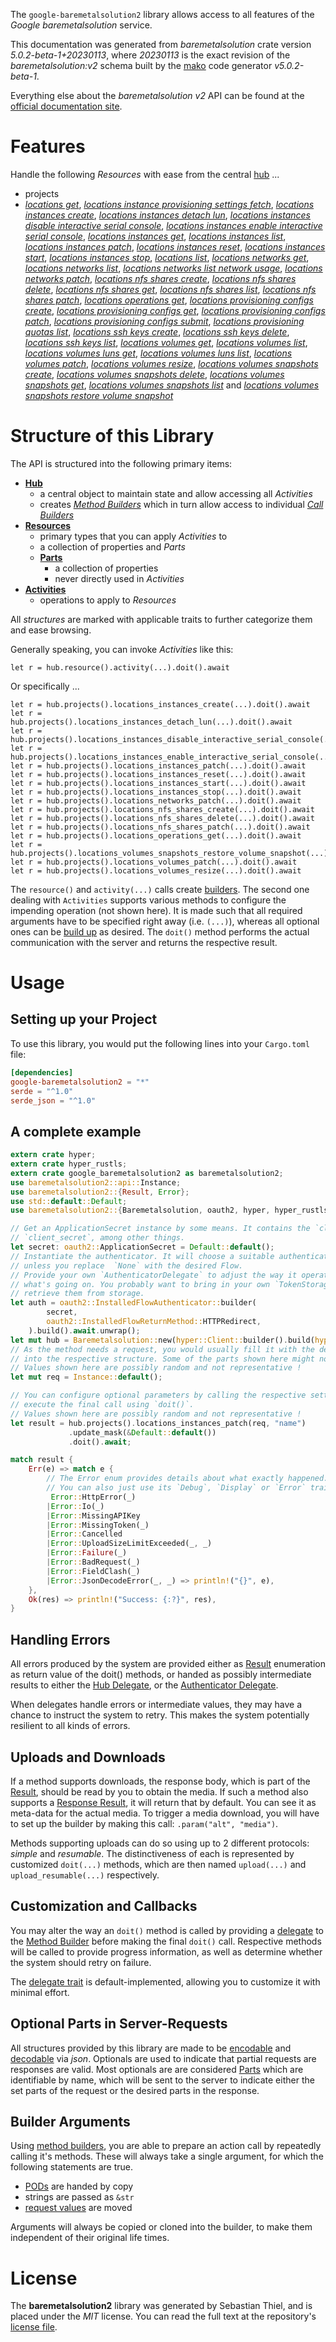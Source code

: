 <!---
DO NOT EDIT !
This file was generated automatically from 'src/generator/templates/api/README.md.mako'
DO NOT EDIT !
-->
The `google-baremetalsolution2` library allows access to all features of the *Google baremetalsolution* service.

This documentation was generated from *baremetalsolution* crate version *5.0.2-beta-1+20230113*, where *20230113* is the exact revision of the *baremetalsolution:v2* schema built by the [mako](http://www.makotemplates.org/) code generator *v5.0.2-beta-1*.

Everything else about the *baremetalsolution* *v2* API can be found at the
[official documentation site](https://cloud.google.com/bare-metal).
# Features

Handle the following *Resources* with ease from the central [hub](https://docs.rs/google-baremetalsolution2/5.0.2-beta-1+20230113/google_baremetalsolution2/Baremetalsolution) ... 

* projects
 * [*locations get*](https://docs.rs/google-baremetalsolution2/5.0.2-beta-1+20230113/google_baremetalsolution2/api::ProjectLocationGetCall), [*locations instance provisioning settings fetch*](https://docs.rs/google-baremetalsolution2/5.0.2-beta-1+20230113/google_baremetalsolution2/api::ProjectLocationInstanceProvisioningSettingFetchCall), [*locations instances create*](https://docs.rs/google-baremetalsolution2/5.0.2-beta-1+20230113/google_baremetalsolution2/api::ProjectLocationInstanceCreateCall), [*locations instances detach lun*](https://docs.rs/google-baremetalsolution2/5.0.2-beta-1+20230113/google_baremetalsolution2/api::ProjectLocationInstanceDetachLunCall), [*locations instances disable interactive serial console*](https://docs.rs/google-baremetalsolution2/5.0.2-beta-1+20230113/google_baremetalsolution2/api::ProjectLocationInstanceDisableInteractiveSerialConsoleCall), [*locations instances enable interactive serial console*](https://docs.rs/google-baremetalsolution2/5.0.2-beta-1+20230113/google_baremetalsolution2/api::ProjectLocationInstanceEnableInteractiveSerialConsoleCall), [*locations instances get*](https://docs.rs/google-baremetalsolution2/5.0.2-beta-1+20230113/google_baremetalsolution2/api::ProjectLocationInstanceGetCall), [*locations instances list*](https://docs.rs/google-baremetalsolution2/5.0.2-beta-1+20230113/google_baremetalsolution2/api::ProjectLocationInstanceListCall), [*locations instances patch*](https://docs.rs/google-baremetalsolution2/5.0.2-beta-1+20230113/google_baremetalsolution2/api::ProjectLocationInstancePatchCall), [*locations instances reset*](https://docs.rs/google-baremetalsolution2/5.0.2-beta-1+20230113/google_baremetalsolution2/api::ProjectLocationInstanceResetCall), [*locations instances start*](https://docs.rs/google-baremetalsolution2/5.0.2-beta-1+20230113/google_baremetalsolution2/api::ProjectLocationInstanceStartCall), [*locations instances stop*](https://docs.rs/google-baremetalsolution2/5.0.2-beta-1+20230113/google_baremetalsolution2/api::ProjectLocationInstanceStopCall), [*locations list*](https://docs.rs/google-baremetalsolution2/5.0.2-beta-1+20230113/google_baremetalsolution2/api::ProjectLocationListCall), [*locations networks get*](https://docs.rs/google-baremetalsolution2/5.0.2-beta-1+20230113/google_baremetalsolution2/api::ProjectLocationNetworkGetCall), [*locations networks list*](https://docs.rs/google-baremetalsolution2/5.0.2-beta-1+20230113/google_baremetalsolution2/api::ProjectLocationNetworkListCall), [*locations networks list network usage*](https://docs.rs/google-baremetalsolution2/5.0.2-beta-1+20230113/google_baremetalsolution2/api::ProjectLocationNetworkListNetworkUsageCall), [*locations networks patch*](https://docs.rs/google-baremetalsolution2/5.0.2-beta-1+20230113/google_baremetalsolution2/api::ProjectLocationNetworkPatchCall), [*locations nfs shares create*](https://docs.rs/google-baremetalsolution2/5.0.2-beta-1+20230113/google_baremetalsolution2/api::ProjectLocationNfsShareCreateCall), [*locations nfs shares delete*](https://docs.rs/google-baremetalsolution2/5.0.2-beta-1+20230113/google_baremetalsolution2/api::ProjectLocationNfsShareDeleteCall), [*locations nfs shares get*](https://docs.rs/google-baremetalsolution2/5.0.2-beta-1+20230113/google_baremetalsolution2/api::ProjectLocationNfsShareGetCall), [*locations nfs shares list*](https://docs.rs/google-baremetalsolution2/5.0.2-beta-1+20230113/google_baremetalsolution2/api::ProjectLocationNfsShareListCall), [*locations nfs shares patch*](https://docs.rs/google-baremetalsolution2/5.0.2-beta-1+20230113/google_baremetalsolution2/api::ProjectLocationNfsSharePatchCall), [*locations operations get*](https://docs.rs/google-baremetalsolution2/5.0.2-beta-1+20230113/google_baremetalsolution2/api::ProjectLocationOperationGetCall), [*locations provisioning configs create*](https://docs.rs/google-baremetalsolution2/5.0.2-beta-1+20230113/google_baremetalsolution2/api::ProjectLocationProvisioningConfigCreateCall), [*locations provisioning configs get*](https://docs.rs/google-baremetalsolution2/5.0.2-beta-1+20230113/google_baremetalsolution2/api::ProjectLocationProvisioningConfigGetCall), [*locations provisioning configs patch*](https://docs.rs/google-baremetalsolution2/5.0.2-beta-1+20230113/google_baremetalsolution2/api::ProjectLocationProvisioningConfigPatchCall), [*locations provisioning configs submit*](https://docs.rs/google-baremetalsolution2/5.0.2-beta-1+20230113/google_baremetalsolution2/api::ProjectLocationProvisioningConfigSubmitCall), [*locations provisioning quotas list*](https://docs.rs/google-baremetalsolution2/5.0.2-beta-1+20230113/google_baremetalsolution2/api::ProjectLocationProvisioningQuotaListCall), [*locations ssh keys create*](https://docs.rs/google-baremetalsolution2/5.0.2-beta-1+20230113/google_baremetalsolution2/api::ProjectLocationSshKeyCreateCall), [*locations ssh keys delete*](https://docs.rs/google-baremetalsolution2/5.0.2-beta-1+20230113/google_baremetalsolution2/api::ProjectLocationSshKeyDeleteCall), [*locations ssh keys list*](https://docs.rs/google-baremetalsolution2/5.0.2-beta-1+20230113/google_baremetalsolution2/api::ProjectLocationSshKeyListCall), [*locations volumes get*](https://docs.rs/google-baremetalsolution2/5.0.2-beta-1+20230113/google_baremetalsolution2/api::ProjectLocationVolumeGetCall), [*locations volumes list*](https://docs.rs/google-baremetalsolution2/5.0.2-beta-1+20230113/google_baremetalsolution2/api::ProjectLocationVolumeListCall), [*locations volumes luns get*](https://docs.rs/google-baremetalsolution2/5.0.2-beta-1+20230113/google_baremetalsolution2/api::ProjectLocationVolumeLunGetCall), [*locations volumes luns list*](https://docs.rs/google-baremetalsolution2/5.0.2-beta-1+20230113/google_baremetalsolution2/api::ProjectLocationVolumeLunListCall), [*locations volumes patch*](https://docs.rs/google-baremetalsolution2/5.0.2-beta-1+20230113/google_baremetalsolution2/api::ProjectLocationVolumePatchCall), [*locations volumes resize*](https://docs.rs/google-baremetalsolution2/5.0.2-beta-1+20230113/google_baremetalsolution2/api::ProjectLocationVolumeResizeCall), [*locations volumes snapshots create*](https://docs.rs/google-baremetalsolution2/5.0.2-beta-1+20230113/google_baremetalsolution2/api::ProjectLocationVolumeSnapshotCreateCall), [*locations volumes snapshots delete*](https://docs.rs/google-baremetalsolution2/5.0.2-beta-1+20230113/google_baremetalsolution2/api::ProjectLocationVolumeSnapshotDeleteCall), [*locations volumes snapshots get*](https://docs.rs/google-baremetalsolution2/5.0.2-beta-1+20230113/google_baremetalsolution2/api::ProjectLocationVolumeSnapshotGetCall), [*locations volumes snapshots list*](https://docs.rs/google-baremetalsolution2/5.0.2-beta-1+20230113/google_baremetalsolution2/api::ProjectLocationVolumeSnapshotListCall) and [*locations volumes snapshots restore volume snapshot*](https://docs.rs/google-baremetalsolution2/5.0.2-beta-1+20230113/google_baremetalsolution2/api::ProjectLocationVolumeSnapshotRestoreVolumeSnapshotCall)




# Structure of this Library

The API is structured into the following primary items:

* **[Hub](https://docs.rs/google-baremetalsolution2/5.0.2-beta-1+20230113/google_baremetalsolution2/Baremetalsolution)**
    * a central object to maintain state and allow accessing all *Activities*
    * creates [*Method Builders*](https://docs.rs/google-baremetalsolution2/5.0.2-beta-1+20230113/google_baremetalsolution2/client::MethodsBuilder) which in turn
      allow access to individual [*Call Builders*](https://docs.rs/google-baremetalsolution2/5.0.2-beta-1+20230113/google_baremetalsolution2/client::CallBuilder)
* **[Resources](https://docs.rs/google-baremetalsolution2/5.0.2-beta-1+20230113/google_baremetalsolution2/client::Resource)**
    * primary types that you can apply *Activities* to
    * a collection of properties and *Parts*
    * **[Parts](https://docs.rs/google-baremetalsolution2/5.0.2-beta-1+20230113/google_baremetalsolution2/client::Part)**
        * a collection of properties
        * never directly used in *Activities*
* **[Activities](https://docs.rs/google-baremetalsolution2/5.0.2-beta-1+20230113/google_baremetalsolution2/client::CallBuilder)**
    * operations to apply to *Resources*

All *structures* are marked with applicable traits to further categorize them and ease browsing.

Generally speaking, you can invoke *Activities* like this:

```Rust,ignore
let r = hub.resource().activity(...).doit().await
```

Or specifically ...

```ignore
let r = hub.projects().locations_instances_create(...).doit().await
let r = hub.projects().locations_instances_detach_lun(...).doit().await
let r = hub.projects().locations_instances_disable_interactive_serial_console(...).doit().await
let r = hub.projects().locations_instances_enable_interactive_serial_console(...).doit().await
let r = hub.projects().locations_instances_patch(...).doit().await
let r = hub.projects().locations_instances_reset(...).doit().await
let r = hub.projects().locations_instances_start(...).doit().await
let r = hub.projects().locations_instances_stop(...).doit().await
let r = hub.projects().locations_networks_patch(...).doit().await
let r = hub.projects().locations_nfs_shares_create(...).doit().await
let r = hub.projects().locations_nfs_shares_delete(...).doit().await
let r = hub.projects().locations_nfs_shares_patch(...).doit().await
let r = hub.projects().locations_operations_get(...).doit().await
let r = hub.projects().locations_volumes_snapshots_restore_volume_snapshot(...).doit().await
let r = hub.projects().locations_volumes_patch(...).doit().await
let r = hub.projects().locations_volumes_resize(...).doit().await
```

The `resource()` and `activity(...)` calls create [builders][builder-pattern]. The second one dealing with `Activities` 
supports various methods to configure the impending operation (not shown here). It is made such that all required arguments have to be 
specified right away (i.e. `(...)`), whereas all optional ones can be [build up][builder-pattern] as desired.
The `doit()` method performs the actual communication with the server and returns the respective result.

# Usage

## Setting up your Project

To use this library, you would put the following lines into your `Cargo.toml` file:

```toml
[dependencies]
google-baremetalsolution2 = "*"
serde = "^1.0"
serde_json = "^1.0"
```

## A complete example

```Rust
extern crate hyper;
extern crate hyper_rustls;
extern crate google_baremetalsolution2 as baremetalsolution2;
use baremetalsolution2::api::Instance;
use baremetalsolution2::{Result, Error};
use std::default::Default;
use baremetalsolution2::{Baremetalsolution, oauth2, hyper, hyper_rustls, chrono, FieldMask};

// Get an ApplicationSecret instance by some means. It contains the `client_id` and 
// `client_secret`, among other things.
let secret: oauth2::ApplicationSecret = Default::default();
// Instantiate the authenticator. It will choose a suitable authentication flow for you, 
// unless you replace  `None` with the desired Flow.
// Provide your own `AuthenticatorDelegate` to adjust the way it operates and get feedback about 
// what's going on. You probably want to bring in your own `TokenStorage` to persist tokens and
// retrieve them from storage.
let auth = oauth2::InstalledFlowAuthenticator::builder(
        secret,
        oauth2::InstalledFlowReturnMethod::HTTPRedirect,
    ).build().await.unwrap();
let mut hub = Baremetalsolution::new(hyper::Client::builder().build(hyper_rustls::HttpsConnectorBuilder::new().with_native_roots().https_or_http().enable_http1().enable_http2().build()), auth);
// As the method needs a request, you would usually fill it with the desired information
// into the respective structure. Some of the parts shown here might not be applicable !
// Values shown here are possibly random and not representative !
let mut req = Instance::default();

// You can configure optional parameters by calling the respective setters at will, and
// execute the final call using `doit()`.
// Values shown here are possibly random and not representative !
let result = hub.projects().locations_instances_patch(req, "name")
             .update_mask(&Default::default())
             .doit().await;

match result {
    Err(e) => match e {
        // The Error enum provides details about what exactly happened.
        // You can also just use its `Debug`, `Display` or `Error` traits
         Error::HttpError(_)
        |Error::Io(_)
        |Error::MissingAPIKey
        |Error::MissingToken(_)
        |Error::Cancelled
        |Error::UploadSizeLimitExceeded(_, _)
        |Error::Failure(_)
        |Error::BadRequest(_)
        |Error::FieldClash(_)
        |Error::JsonDecodeError(_, _) => println!("{}", e),
    },
    Ok(res) => println!("Success: {:?}", res),
}

```
## Handling Errors

All errors produced by the system are provided either as [Result](https://docs.rs/google-baremetalsolution2/5.0.2-beta-1+20230113/google_baremetalsolution2/client::Result) enumeration as return value of
the doit() methods, or handed as possibly intermediate results to either the 
[Hub Delegate](https://docs.rs/google-baremetalsolution2/5.0.2-beta-1+20230113/google_baremetalsolution2/client::Delegate), or the [Authenticator Delegate](https://docs.rs/yup-oauth2/*/yup_oauth2/trait.AuthenticatorDelegate.html).

When delegates handle errors or intermediate values, they may have a chance to instruct the system to retry. This 
makes the system potentially resilient to all kinds of errors.

## Uploads and Downloads
If a method supports downloads, the response body, which is part of the [Result](https://docs.rs/google-baremetalsolution2/5.0.2-beta-1+20230113/google_baremetalsolution2/client::Result), should be
read by you to obtain the media.
If such a method also supports a [Response Result](https://docs.rs/google-baremetalsolution2/5.0.2-beta-1+20230113/google_baremetalsolution2/client::ResponseResult), it will return that by default.
You can see it as meta-data for the actual media. To trigger a media download, you will have to set up the builder by making
this call: `.param("alt", "media")`.

Methods supporting uploads can do so using up to 2 different protocols: 
*simple* and *resumable*. The distinctiveness of each is represented by customized 
`doit(...)` methods, which are then named `upload(...)` and `upload_resumable(...)` respectively.

## Customization and Callbacks

You may alter the way an `doit()` method is called by providing a [delegate](https://docs.rs/google-baremetalsolution2/5.0.2-beta-1+20230113/google_baremetalsolution2/client::Delegate) to the 
[Method Builder](https://docs.rs/google-baremetalsolution2/5.0.2-beta-1+20230113/google_baremetalsolution2/client::CallBuilder) before making the final `doit()` call. 
Respective methods will be called to provide progress information, as well as determine whether the system should 
retry on failure.

The [delegate trait](https://docs.rs/google-baremetalsolution2/5.0.2-beta-1+20230113/google_baremetalsolution2/client::Delegate) is default-implemented, allowing you to customize it with minimal effort.

## Optional Parts in Server-Requests

All structures provided by this library are made to be [encodable](https://docs.rs/google-baremetalsolution2/5.0.2-beta-1+20230113/google_baremetalsolution2/client::RequestValue) and 
[decodable](https://docs.rs/google-baremetalsolution2/5.0.2-beta-1+20230113/google_baremetalsolution2/client::ResponseResult) via *json*. Optionals are used to indicate that partial requests are responses 
are valid.
Most optionals are are considered [Parts](https://docs.rs/google-baremetalsolution2/5.0.2-beta-1+20230113/google_baremetalsolution2/client::Part) which are identifiable by name, which will be sent to 
the server to indicate either the set parts of the request or the desired parts in the response.

## Builder Arguments

Using [method builders](https://docs.rs/google-baremetalsolution2/5.0.2-beta-1+20230113/google_baremetalsolution2/client::CallBuilder), you are able to prepare an action call by repeatedly calling it's methods.
These will always take a single argument, for which the following statements are true.

* [PODs][wiki-pod] are handed by copy
* strings are passed as `&str`
* [request values](https://docs.rs/google-baremetalsolution2/5.0.2-beta-1+20230113/google_baremetalsolution2/client::RequestValue) are moved

Arguments will always be copied or cloned into the builder, to make them independent of their original life times.

[wiki-pod]: http://en.wikipedia.org/wiki/Plain_old_data_structure
[builder-pattern]: http://en.wikipedia.org/wiki/Builder_pattern
[google-go-api]: https://github.com/google/google-api-go-client

# License
The **baremetalsolution2** library was generated by Sebastian Thiel, and is placed 
under the *MIT* license.
You can read the full text at the repository's [license file][repo-license].

[repo-license]: https://github.com/Byron/google-apis-rsblob/main/LICENSE.md

